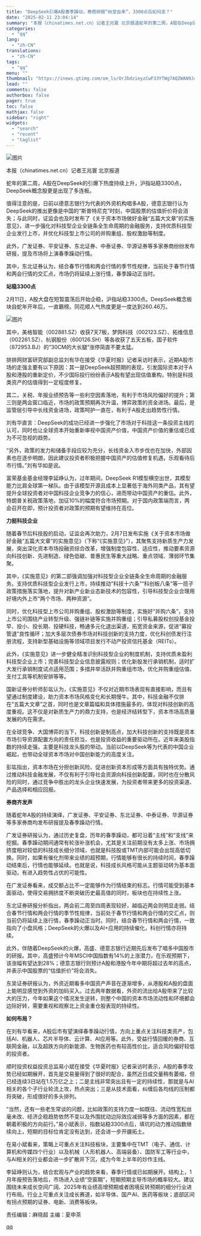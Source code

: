 ```yaml
---
title: "DeepSeek引爆A股春季躁动，券商研报“纷至沓来”，3300点后如何走？"
date: "2025-02-11 23:04:14"
summary: "本报（chinatimes.net.cn）记者王兆寰 北京报道蛇年的第二周，A股在DeepSeek的..."
categories:
  - "qq"
lang:
  - "zh-CN"
translations:
  - "zh-CN"
tags:
  - "qq"
menu: ""
thumbnail: "https://inews.gtimg.com/om_ls/OrJbdzieyzCwF33YTWg7AQZWAN9J46gQed9HVmwEd3110AA_640360/0"
lead: ""
comments: false
authorbox: false
pager: true
toc: false
mathjax: false
sidebar: "right"
widgets:
  - "search"
  - "recent"
  - "taglist"
---
```


![图片](https://inews.gtimg.com/om_bt/OtALzRPHdzCiYx4eEE8bRvHcQvY2tr_0UfStucfqLV8T8AA/641)

本报（chinatimes.net.cn）记者王兆寰 北京报道  


蛇年的第二周，A股在DeepSeek的引爆下热度持续上升，沪指站稳3300点，DeepSeek概念股更是出现了多连板。

值得注意的是，日前以德意志银行为代表的外资机构唱多A股，德意志银行认为DeepSeek的推出更像是中国的“斯普特尼克”时刻，中国股票的估值折价将会消失；与此同时，证监会也及时发布了《关于资本市场做好金融“五篇大文章”的实施意见》，进一步强化对科技型企业全链条全生命周期的金融服务，支持优质科技型企业发行上市，并优化科技型上市公司的并购重组、股权激励等制度。

此外，广发证券、平安证券、东北证券、中泰证券、华源证券等多家券商纷纷发布研报，提及市场将上演春季躁动行情。

其中，东北证券认为，结合春节行情和两会行情的季节性规律，当前处于春节行情和两会行情的交汇点，市场仍将延续上涨行情，春季躁动正当时。

**站稳3300点**

2月11日，A股大盘在短暂震荡后开始企稳，沪指站稳3300点。DeepSeek概念板块自蛇年开年后，一直霸榜。同花顺人气热度更是一度达到260.46万。

![图片](https://inews.gtimg.com/om_bt/Opw-_-EoLSK9d_c35cu8LvIdQL_g5UsLUxPPPFP_yEM7MAA/641)

其中，美格智能（002881.SZ）收获7天7板，梦网科技（002123.SZ）、拓维信息（002261.SZ）、杭钢股份（600126.SH）等各收获了五天五板，国子软件（872953.BJ）的“30CM的大长腿”涨停简直不要太猛。

排排网财富研究部副总监刘有华在接受《华夏时报》记者采访时表示，近期A股市场的走强主要有以下原因：其一是DeepSeek超预期的表现，引发国际资本对于A股和港股的重新定价，不少国际投行纷纷表示A股有望出现估值重构，特别是科技类资产的估值得到一定程度修复。

其二，关税、年报业绩预告等一些利空因素落地，有利于市场风险偏好的提升；第三则是两会窗口临近，市场的政策预期再次升温，博弈政策的资金进场。最后，是监管层引导中长线资金进场，政策呵护一直在，有利于A股走出趋势性行情。

刘有华直言：DeepSeek的成功已经进一步强化了市场对于科技这一条投资主线的认可，同时也让全球资本开始重新审视中国资产价值，中国资产价值的重估或已成为不可忽视的趋势。

“另外，政策的发力和储备手段应较为充分，长线资金入市步伐也在加快，外部因素也在逐步明朗，因此建议投资者积极把握中国资产的估值修复机遇，乐观看待后市行情。”刘有华如是说。

富荣基金基金经理李延峥认为，过年期间，DeepSeek R1模型横空出世，其模型能力比肩全球第一梯队。由于该模型开源且成本上显著低于海外同类产品，其有望提升全球投资者对中国科技企业竞争力的信心，进而带动中国资产的重估。此外，特朗普关税政策落地，加征10%的幅度符合市场预期。对于国内政策端而言，两会召开在即，预计投资者对政策的预期有望维持在高位。

**力挺科技企业**

随着春节后科技股的启动，证监会再次助力，2月7日发布实施《关于资本市场做好金融“五篇大文章”的实施意见》（下称“《实施意见》”），其聚焦支持新质生产力发展，突出深化资本市场投融资综合改革，增强制度包容性、适应性，推动要素资源向科技创新、先进制造、绿色低碳、普惠民生等重大战略、重点领域、薄弱环节集聚。

其中，《实施意见》的第二部强调加强对科技型企业全链条全生命周期的金融服务。支持优质科技型企业发行上市，持续推动“科技十六条”“科创板八条”等一揽子政策措施落实落地，提升对新产业新业态新技术的包容性，引导科技型企业合理用好境内外上市“两个市场、两种资源”。

同时，优化科技型上市公司并购重组、股权激励等制度，实施好“并购六条”，支持上市公司围绕产业转型升级、强链补链等实施并购重组；引导私募股权创投基金投早、投小、投长期、投硬科技，畅通多元化退出渠道，拓宽资金来源，促进“募投管退”良性循环；加大多层次债券市场对科技创新的支持力度，优化科创债发行注册流程，支持新型基础设施等领域项目发行不动产投资信托基金（REITs）。

此外，《实施意见》进一步健全精准识别科技型企业的制度机制，支持优质未盈利科技型企业上市；完善科技型企业信息披露规则；优化新股发行承销机制，适时扩大发行承销制度试点适用范围；多措并举活跃并购重组市场，优化并购重组估值、支付工具等机制安排等等。

国新证券分析师彭竑认为，《实施意见》不仅对近期市场表现有直接影响，而且有望通过制度建设，助力资本市场风格变化和长期慢牛。其中，科技金融不仅排在“五篇大文章”之首，同时也是文章篇幅和具体措施最多的，体现对科技创新的高度重视。这不仅是对新质生产力的鼎力支持，也是经济结转型下，资本市场高质量发展的内在需求。

在全球竞争、大国博弈的当下，科技创新是制高点，加大科技创新的支持既是资本市场引导资源配置方向的责任担当，也是投资收益的重要驱动所在。近年来美股指数的持续走强，主要是科技龙头股的带动。当前以DeepSeek等为代表的中国企业崛起，也带动全球资本市场对中国创新能力的高度关注。

彭竑指出，资本市场在分担创新风险、促进创新资本形成等方面具有独特优势。通过推动科技金融发展，不仅有利于引导社会资源向科技创新配置，同时也在分散风险的同时，通过竞争中胜出的龙头企业快速发展，为投资者带来更多的投资渠道、产品选择和相应回报。

**券商齐发声**

随着蛇年A股的持续演绎，广发证券、平安证券、东北证券、中泰证券、华源证券等多家券商均发布研报提及春季躁动行情。

广发证券研报认为，通过历史复盘，历年的春季躁动，都可沿着“主线”和“支线”来挖掘。春季躁动期间通常有轮涨补涨机会，尤其是关注前期没有太多上涨、市场拥挤度相对较低的科技成长细分领域，也就是科技股或TMT内部可能会出现高低切换。同时，如果有催化剂带来业绩的超预期，行情能够有很长的持续时间，春季躁动结束后，行情也能够延续。也就是说，科技成长风格可能从主题驱动转为基本面驱动，有进入趋势性占优的可能性。

在广发证券看来，成交额占比不一定能够作为行情结束的标志。行情可能受到基本面驱动，使得交易拥挤度不断突破历史最高值的同时，板块也在持续性上涨。

东北证券研报分析指出，两会前二周至四周表现较好，越临近两会则明显走弱。结合春节行情和两会行情的季节性规律，当前处于春节行情和两会行情的交汇点，则当前仍将延续上涨行情，春季躁动正当时。同时，结合春节行情和两会行情，一致指向了小盘风格；DeepSeek的火爆以及AI+应用的持续催化，科创行情亦将持续。

此外，伴随着DeepSeek的火爆，高盛、德意志银行近期先后发布了唱多中国股市的研报。其中，高盛预计今年MSCI中国指数有14%的上涨潜力，在乐观预期下，该涨幅有望达到28%；德意志银行则预计A股和港股今年中期将超过去年的高点，并表示中国股票的“估值折价”将会消失。

东吴证券研报认为，外资近期看多中国资产声音在逐渐增多，从港股和A股的盘面上能明显感觉到外资的加码买入。过去两年数据看，外资的流出给A股带来了比较大的压力，今年如果这个情况发生逆转，则整个中国的资本市场流动性和环境都会边际好转，需要重视和观察北上资金重仓股表现的持续性。

**如何布局？**

在刘有华看来，A股后市有望演绎春季躁动行情，方向上重点关注科技类资产，包括AI、机器人、芯片半导体、云计算、AI应用等。此外，受益行情回暖的券商、互联网金融，以及超跌方向的新能源、生物医药也有较高性价比，适合风险偏好较低的投资者。

顺时投资权益投资总监易小斌在接受《华夏时报》记者采访时表示，A股的春季攻势已经如期展开，首先是交易量得到了很好的配合，虽然近日成交量稍有萎缩，但已经连续3日站在1.5万亿之上；二是主线非常突出且有一定的持续性，那就是与AI相关的各个子行业轮流上攻，热点突出；三是从技术面看，纠缠后各均线的压制都将突破，形成很好的多头排列。

“当然，还有一些老生常谈的问题，比如政策的支持力度一如既往、流动性宽松丝毫未改、经济企稳趋势依然不变以及外围扰动边际效应减弱等多方面的因素，都在朝着积极的方向前行。”易小斌表示，指数站稳3300点后，填坑的动力推动指数继续向上，短期的目标位肯定没有达到，还会进一步开疆拓土。

在易小斌看来，策略上可重点关注科技板块，主要集中在TMT（电子、通信、计算机和传媒四个行业）以及机械（人形机器人、高端装备）、国防军工等行业中，与AI相关的行业都会进一步扩散并下沉，成为今年上半年的炒作主线。

李延峥则认为，结合宏观与产业的趋势来看，春季行情或已如期展开。结构上，1月年报预告落地后，市场进入业绩“空窗期”，短期预期主导市场的概率较大。建议围绕未来成长空间广阔、2025年有业绩高增预期或者困境反转预期的细分行业进行布局。行业上可重点关注成长赛道，如半导体、国产AI、医药等板块；底部区间有拐点预期的证券、电新、消费等板块。

责任编辑：麻晓超 主编：夏申茶

[qq](https://new.qq.com/rain/a/20250211A0908N00)
